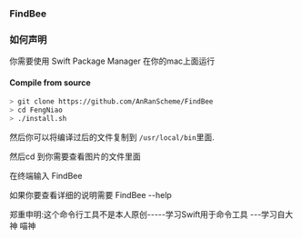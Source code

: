 ### FindBee

### 如何声明

你需要使用 Swift Package Manager 在你的mac上面运行

#### Compile from source

```bash
> git clone https://github.com/AnRanScheme/FindBee
> cd FengNiao
> ./install.sh
```

然后你可以将编译过后的文件复制到 `/usr/local/bin`里面.


然后cd 到你需要查看图片的文件里面

在终端输入 FindBee 

如果你要查看详细的说明需要 FindBee --help


郑重申明:这个命令行工具不是本人原创-----学习Swift用于命令工具  ---学习自大神 喵神
